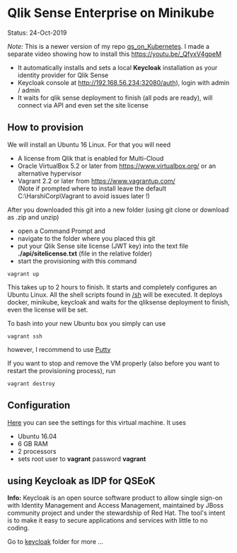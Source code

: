 # Qlik Sense Enterprise on Minikube

Status: 24-Oct-2019

*Note:* This is a newer version of my repo <a href="https://github.com/ChristofSchwarz/qs_on_Kubernetes/tree/master/vagrantprovision">qs_on_Kubernetes</a>. I made a separate video showing how to install this https://youtu.be/_QfyxV4gpeM 
 * It automatically installs and sets a local **Keycloak** installation as your identity provider for Qlik Sense
 * Keycloak console at http://192.168.56.234:32080/auth), login with admin / admin
 * It waits for qlik sense deployment to finish (all pods are ready), will connect via API and even set the site license 

 ## How to provision 

We will install an Ubuntu 16 Linux. For that you will need 

 - A license from Qlik that is enabled for Multi-Cloud
 - Oracle VirtualBox 5.2 or later from https://www.virtualbox.org/ or an alternative hypervisor
 - Vagrant 2.2 or later from https://www.vagrantup.com/ <br/>(Note if prompted where to install leave the default C:\HarshiCorp\Vagrant to avoid issues later !)

After you downloaded this git into a new folder (using git clone or download as .zip and unzip)
 * open a Command Prompt and 
 * navigate to the folder where you placed this git
 * put your Qlik Sense site license (JWT key) into the text file **./api/sitelicense.txt** (file in the relative folder)
 * start the provisioning with this command
``` 
vagrant up
```
This takes up to 2 hours to finish. It starts and completely configures an Ubuntu Linux. All the shell scripts found in <a href="sh">/sh</a> will be executed. It deploys docker, minikube, keycloak and waits for the qliksense deployment to finish, even the license will be set. 

To bash into your new Ubuntu box you simply can use 
```
vagrant ssh
```
however, I recommend to use <a href="https://www.putty.org">Putty</a>

If you want to stop and remove the VM properly (also before you want to restart the provisioning process), run
```
vagrant destroy
```

 ## Configuration

<a href="Vagrantfile">Here</a> you can see the settings for this virtual machine. It uses 
 * Ubuntu 16.04
 * 6 GB RAM
 * 2 processors
 * sets root user to __vagrant__ password __vagrant__

## using Keycloak as IDP for QSEoK

**Info:** Keycloak is an open source software product to allow single sign-on with Identity Management and Access Management, maintained by JBoss community project and under the stewardship of Red Hat. The tool's intent is to make it easy to secure applications and services with little to no coding.

Go to <a href="keycloak">keycloak</a> folder for more ...


